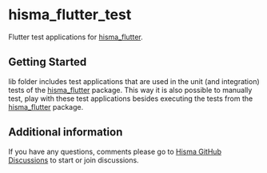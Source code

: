 # hisma_flutter_test

Flutter test applications for [hisma_flutter](../../packages/hisma_flutter/).

## Getting Started

lib folder includes test applications that are used in the unit (and integration) tests of the [hisma_flutter](../../packages/hisma_flutter/) package. This way it is also possible to manually test, play with these test applications besides executing the tests from the [hisma_flutter](../../packages/hisma_flutter/) package.

## Additional information

If you have any questions, comments please go to [Hisma GitHub Discussions](https://github.com/tamas-p/hisma/discussions) to start or join discussions.